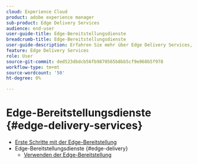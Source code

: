 ```yaml
---
cloud: Experience Cloud
product: adobe experience manager
sub-product: Edge Delivery Services
audience: end-user
user-guide-title: Edge-Bereitstellungsdienste
breadcrumb-title: Edge-Bereitstellungsdienste
user-guide-description: Erfahren Sie mehr über Edge Delivery Services, einen zusammenstellbaren Satz von Diensten, der eine schnelle Entwicklungsumgebung ermöglicht, in der Autoren schnell aktualisieren und veröffentlichen können und neue Sites schnell gestartet werden.
feature: Edge Delivery Services
role: User
source-git-commit: ded523dbdcb56fb9870565b8bb5cf9e060b5f978
workflow-type: tm+mt
source-wordcount: '50'
ht-degree: 0%

---
```



# Edge-Bereitstellungsdienste {#edge-delivery-services}

+ [Erste Schritte mit der Edge-Bereitstellung](/help/edge/overview.md)
+ Edge-Bereitstellungsdienste {#edge-delivery}
   + [Verwenden der Edge-Bereitstellung](/help/edge/using.md)